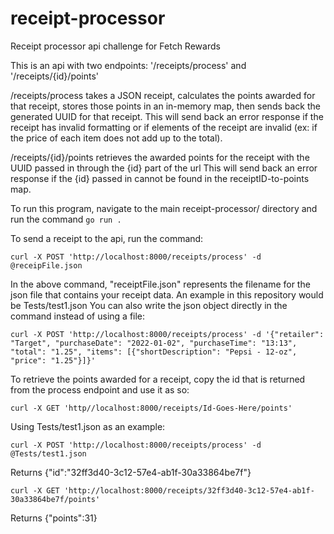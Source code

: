 # receipt-processor
Receipt processor api challenge for Fetch Rewards

This is an api with two endpoints: '/receipts/process' and '/receipts/{id}/points'

/receipts/process takes a JSON receipt, calculates the points awarded for that receipt, stores those points in an in-memory map, then sends back the generated UUID for that receipt.
This will send back an error response if the receipt has invalid formatting or if elements of the receipt are invalid (ex: if the price of each item does not add up to the total).

/receipts/{id}/points retrieves the awarded points for the receipt with the UUID passed in through the {id} part of the url
This will send back an error response if the {id} passed in cannot be found in the receiptID-to-points map.

To run this program, navigate to the main receipt-processor/ directory and run the command ```go run .```

To send a receipt to the api, run the command: 
```
curl -X POST 'http://localhost:8000/receipts/process' -d @receipFile.json
```
In the above command, "receiptFile.json" represents the filename for the json file that contains your receipt data. An example in this repository would be Tests/test1.json
You can also write the json object directly in the command instead of using a file:
```
curl -X POST 'http://localhost:8000/receipts/process' -d '{"retailer": "Target", "purchaseDate": "2022-01-02", "purchaseTime": "13:13", "total": "1.25", "items": [{"shortDescription": "Pepsi - 12-oz", "price": "1.25"}]}'
```

To retrieve the points awarded for a receipt, copy the id that is returned from the process endpoint and use it as so:
```
curl -X GET 'http//localhost:8000/receipts/Id-Goes-Here/points'
```

Using Tests/test1.json as an example:
```
curl -X POST 'http://localhost:8000/receipts/process' -d @Tests/test1.json
```
Returns {"id":"32ff3d40-3c12-57e4-ab1f-30a33864be7f"}
```
curl -X GET 'http://localhost:8000/receipts/32ff3d40-3c12-57e4-ab1f-30a33864be7f/points'
```
Returns {"points":31}